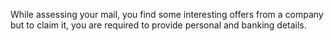 While assessing your mail, you find some interesting offers from a company but to claim it, you are required to provide personal and banking details.
